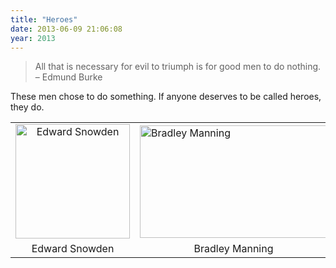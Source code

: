 ```yaml
---
title: "Heroes"
date: 2013-06-09 21:06:08
year: 2013
---
```

<blockquote>All that is necessary for evil to triumph is for good men to do nothing.
<br>
– Edmund Burke</blockquote>

<p>These men chose to do something. If anyone deserves to be called heroes, they do.</p>
<table>
<tbody>
<tr>
<td align="center"><img class="alignnone size-full wp-image-4609" alt="Edward Snowden" src="{{'/files/2013/06/edward-snowden.png' | relative_url}}" width="183" height="183" /></td>
<td valign="center"><img class="alignnone size-full wp-image-4608" alt="Bradley Manning" src="{{'/files/2013/06/Bradley-Manning-006.jpg' | relative_url}}" width="300" height="180" /></td>
</tr>
<tr>
<td align="center">Edward Snowden</td>
<td align="center">Bradley Manning</td>
</tr>
</tbody>
</table>
